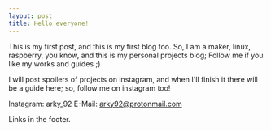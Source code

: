 ```yaml
---
layout: post
title: Hello everyone!
---
```


This is my first post, and this is my first blog too. So, I am a maker, linux, raspberry, you know, and this is my personal projects blog;
Follow me if you like my works and guides ;)



I will post spoilers of projects on instagram, and when I'll finish it there will be a guide here;
so, follow me on instagram too!

Instagram: arky_92
E-Mail: arky92@protonmail.com

Links in the footer.
